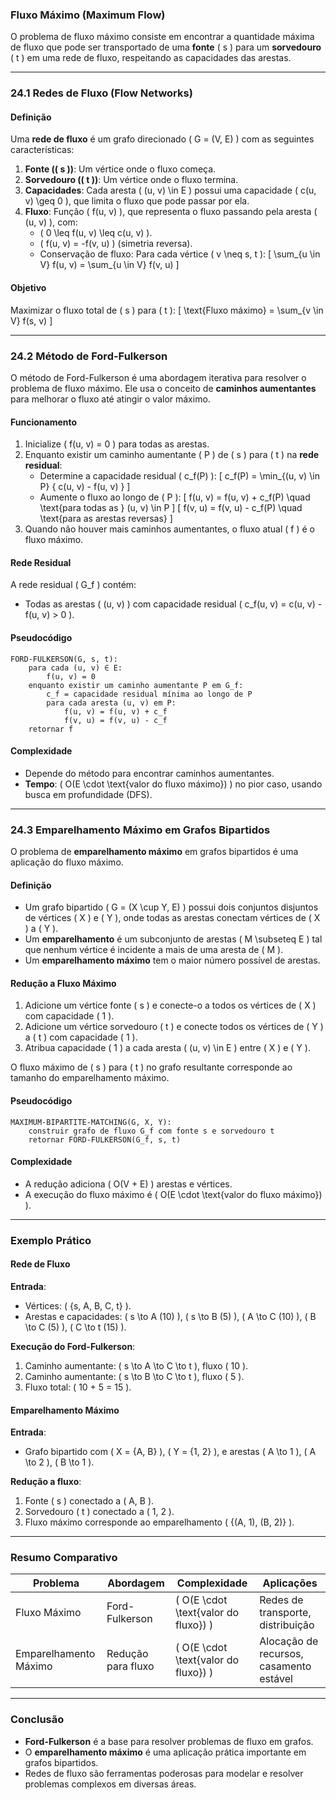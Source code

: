 ### **Fluxo Máximo (Maximum Flow)**

O problema de fluxo máximo consiste em encontrar a quantidade máxima de fluxo que pode ser transportado de uma **fonte** \( s \) para um **sorvedouro** \( t \) em uma rede de fluxo, respeitando as capacidades das arestas.

---

### **24.1 Redes de Fluxo (Flow Networks)**

#### **Definição**
Uma **rede de fluxo** é um grafo direcionado \( G = (V, E) \) com as seguintes características:
1. **Fonte (\( s \))**: Um vértice onde o fluxo começa.
2. **Sorvedouro (\( t \))**: Um vértice onde o fluxo termina.
3. **Capacidades**: Cada aresta \( (u, v) \in E \) possui uma capacidade \( c(u, v) \geq 0 \), que limita o fluxo que pode passar por ela.
4. **Fluxo**: Função \( f(u, v) \), que representa o fluxo passando pela aresta \( (u, v) \), com:
   - \( 0 \leq f(u, v) \leq c(u, v) \).
   - \( f(u, v) = -f(v, u) \) (simetria reversa).
   - Conservação de fluxo: Para cada vértice \( v \neq s, t \):
     \[
     \sum_{u \in V} f(u, v) = \sum_{u \in V} f(v, u)
     \]

#### **Objetivo**
Maximizar o fluxo total de \( s \) para \( t \):
\[
\text{Fluxo máximo} = \sum_{v \in V} f(s, v)
\]

---

### **24.2 Método de Ford-Fulkerson**

O método de Ford-Fulkerson é uma abordagem iterativa para resolver o problema de fluxo máximo. Ele usa o conceito de **caminhos aumentantes** para melhorar o fluxo até atingir o valor máximo.

#### **Funcionamento**
1. Inicialize \( f(u, v) = 0 \) para todas as arestas.
2. Enquanto existir um caminho aumentante \( P \) de \( s \) para \( t \) na **rede residual**:
   - Determine a capacidade residual \( c_f(P) \):
     \[
     c_f(P) = \min_{(u, v) \in P} \{ c(u, v) - f(u, v) \}
     \]
   - Aumente o fluxo ao longo de \( P \):
     \[
     f(u, v) = f(u, v) + c_f(P) \quad \text{para todas as } (u, v) \in P
     \]
     \[
     f(v, u) = f(v, u) - c_f(P) \quad \text{para as arestas reversas}
     \]
3. Quando não houver mais caminhos aumentantes, o fluxo atual \( f \) é o fluxo máximo.

#### **Rede Residual**
A rede residual \( G_f \) contém:
- Todas as arestas \( (u, v) \) com capacidade residual \( c_f(u, v) = c(u, v) - f(u, v) > 0 \).

#### **Pseudocódigo**
```pseudo
FORD-FULKERSON(G, s, t):
    para cada (u, v) ∈ E:
        f(u, v) = 0
    enquanto existir um caminho aumentante P em G_f:
        c_f = capacidade residual mínima ao longo de P
        para cada aresta (u, v) em P:
            f(u, v) = f(u, v) + c_f
            f(v, u) = f(v, u) - c_f
    retornar f
```

#### **Complexidade**
- Depende do método para encontrar caminhos aumentantes.
- **Tempo**: \( O(E \cdot \text{valor do fluxo máximo}) \) no pior caso, usando busca em profundidade (DFS).

---

### **24.3 Emparelhamento Máximo em Grafos Bipartidos**

O problema de **emparelhamento máximo** em grafos bipartidos é uma aplicação do fluxo máximo.

#### **Definição**
- Um grafo bipartido \( G = (X \cup Y, E) \) possui dois conjuntos disjuntos de vértices \( X \) e \( Y \), onde todas as arestas conectam vértices de \( X \) a \( Y \).
- Um **emparelhamento** é um subconjunto de arestas \( M \subseteq E \) tal que nenhum vértice é incidente a mais de uma aresta de \( M \).
- Um **emparelhamento máximo** tem o maior número possível de arestas.

#### **Redução a Fluxo Máximo**
1. Adicione um vértice fonte \( s \) e conecte-o a todos os vértices de \( X \) com capacidade \( 1 \).
2. Adicione um vértice sorvedouro \( t \) e conecte todos os vértices de \( Y \) a \( t \) com capacidade \( 1 \).
3. Atribua capacidade \( 1 \) a cada aresta \( (u, v) \in E \) entre \( X \) e \( Y \).

O fluxo máximo de \( s \) para \( t \) no grafo resultante corresponde ao tamanho do emparelhamento máximo.

#### **Pseudocódigo**
```pseudo
MAXIMUM-BIPARTITE-MATCHING(G, X, Y):
    construir grafo de fluxo G_f com fonte s e sorvedouro t
    retornar FORD-FULKERSON(G_f, s, t)
```

#### **Complexidade**
- A redução adiciona \( O(V + E) \) arestas e vértices.
- A execução do fluxo máximo é \( O(E \cdot \text{valor do fluxo máximo}) \).

---

### **Exemplo Prático**

#### Rede de Fluxo
**Entrada**:
- Vértices: \( \{s, A, B, C, t\} \).
- Arestas e capacidades: \( s \to A (10) \), \( s \to B (5) \), \( A \to C (10) \), \( B \to C (5) \), \( C \to t (15) \).

**Execução do Ford-Fulkerson**:
1. Caminho aumentante: \( s \to A \to C \to t \), fluxo \( 10 \).
2. Caminho aumentante: \( s \to B \to C \to t \), fluxo \( 5 \).
3. Fluxo total: \( 10 + 5 = 15 \).

#### Emparelhamento Máximo
**Entrada**:
- Grafo bipartido com \( X = \{A, B\} \), \( Y = \{1, 2\} \), e arestas \( A \to 1 \), \( A \to 2 \), \( B \to 1 \).

**Redução a fluxo**:
1. Fonte \( s \) conectado a \( A, B \).
2. Sorvedouro \( t \) conectado a \( 1, 2 \).
3. Fluxo máximo corresponde ao emparelhamento \( \{(A, 1), (B, 2)\} \).

---

### **Resumo Comparativo**

| **Problema**                  | **Abordagem**             | **Complexidade**                       | **Aplicações**                                |
|-------------------------------|--------------------------|----------------------------------------|----------------------------------------------|
| Fluxo Máximo                  | Ford-Fulkerson          | \( O(E \cdot \text{valor do fluxo}) \) | Redes de transporte, distribuição            |
| Emparelhamento Máximo         | Redução para fluxo      | \( O(E \cdot \text{valor do fluxo}) \) | Alocação de recursos, casamento estável      |

---

### **Conclusão**

- **Ford-Fulkerson** é a base para resolver problemas de fluxo em grafos.
- O **emparelhamento máximo** é uma aplicação prática importante em grafos bipartidos.
- Redes de fluxo são ferramentas poderosas para modelar e resolver problemas complexos em diversas áreas.